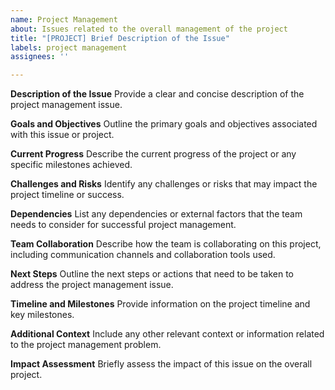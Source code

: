 ```yaml
---
name: Project Management
about: Issues related to the overall management of the project
title: "[PROJECT] Brief Description of the Issue"
labels: project management
assignees: ''

---
```


**Description of the Issue**
Provide a clear and concise description of the project management issue.

**Goals and Objectives**
Outline the primary goals and objectives associated with this issue or project.

**Current Progress**
Describe the current progress of the project or any specific milestones achieved.

**Challenges and Risks**
Identify any challenges or risks that may impact the project timeline or success.

**Dependencies**
List any dependencies or external factors that the team needs to consider for successful project management.

**Team Collaboration**
Describe how the team is collaborating on this project, including communication channels and collaboration tools used.

**Next Steps**
Outline the next steps or actions that need to be taken to address the project management issue.

**Timeline and Milestones**
Provide information on the project timeline and key milestones.

**Additional Context**
Include any other relevant context or information related to the project management problem.

**Impact Assessment**
Briefly assess the impact of this issue on the overall project.

